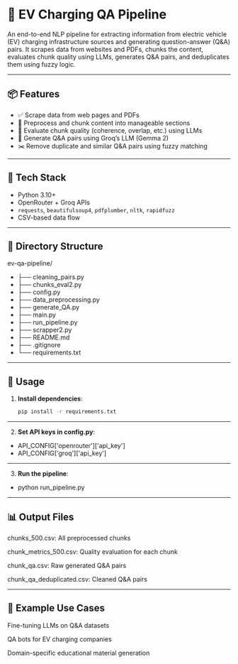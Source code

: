 # 🔌 EV Charging QA Pipeline

An end-to-end NLP pipeline for extracting information from electric vehicle (EV) charging infrastructure sources and generating question-answer (Q&A) pairs. It scrapes data from websites and PDFs, chunks the content, evaluates chunk quality using LLMs, generates Q&A pairs, and deduplicates them using fuzzy logic.

---

## 📦 Features

- ✅ Scrape data from web pages and PDFs
- 🧼 Preprocess and chunk content into manageable sections
- 🧠 Evaluate chunk quality (coherence, overlap, etc.) using LLMs
- 🤖 Generate Q&A pairs using Groq’s LLM (Gemma 2)
- ✂️ Remove duplicate and similar Q&A pairs using fuzzy matching

---

## 🧰 Tech Stack

- Python 3.10+
- OpenRouter + Groq APIs
- `requests`, `beautifulsoup4`, `pdfplumber`, `nltk`, `rapidfuzz`
- CSV-based data flow

---

## 📁 Directory Structure
ev-qa-pipeline/
-  ├── cleaning_pairs.py         
-  ├── chunks_eval2.py          
-  ├── config.py                 
-  ├── data_preprocessing.py     
-  ├── generate_QA.py           
-  ├── main.py                   
-  ├── run_pipeline.py           
-  ├── scrapper2.py            
-  ├── README.md                 
-  ├── .gitignore               
-  └── requirements.txt          


---

## 🚀 Usage

1. **Install dependencies**:
   ```bash
   pip install -r requirements.txt
---
2. **Set API keys in config.py**:

-  API_CONFIG['openrouter']['api_key']
-  API_CONFIG['groq']['api_key']
  
---

3. **Run the pipeline**:
- python run_pipeline.py

---

## 📊 Output Files
chunks_500.csv: All preprocessed chunks

chunk_metrics_500.csv: Quality evaluation for each chunk

chunk_qa.csv: Raw generated Q&A pairs

chunk_qa_deduplicated.csv: Cleaned Q&A pairs

---
## 🧠 Example Use Cases
Fine-tuning LLMs on Q&A datasets

QA bots for EV charging companies

Domain-specific educational material generation

   
